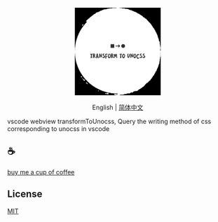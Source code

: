 <p align="center">
<img height="200" src="./assets/kv.png" alt="to unocss">
</p>
<p align="center"> English | <a href="./README_zh.md">简体中文</a></p>

vscode webview transformToUnocss, Query the writing method of css corresponding to unocss in vscode

## :coffee:

[buy me a cup of coffee](https://github.com/Simon-He95/sponsor)

## License

[MIT](./license)
